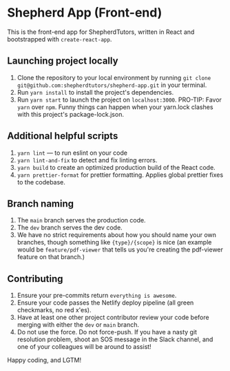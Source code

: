 # Shepherd App (Front-end)

This is the front-end app for ShepherdTutors, written in React and bootstrapped with `create-react-app`.

## Launching project locally

1. Clone the repository to your local environment by running `git clone git@github.com:shepherdtutors/shepherd-app.git` in your terminal.
2. Run `yarn install` to install the project's dependencies.
3. Run `yarn start` to launch the project on `localhost:3000`.
   PRO-TIP: Favor `yarn` over `npm`. Funny things can happen when your yarn.lock clashes with this project's package-lock.json.

## Additional helpful scripts

1. `yarn lint` — to run eslint on your code
2. `yarn lint-and-fix` to detect and fix linting errors.
3. `yarn build` to create an optimized production build of the React code.
4. `yarn prettier-format` for prettier formatting. Applies global prettier fixes to the codebase.

## Branch naming

1. The `main` branch serves the production code.
2. The `dev` branch serves the dev code.
3. We have no strict requirements about how you should name your own branches, though something like `{type}/{scope}` is nice (an example would be `feature/pdf-viewer` that tells us you're creating the pdf-viewer feature on that branch.)

## Contributing

1. Ensure your pre-commits return `everything is awesome`.
2. Ensure your code passes the Netlify deploy pipeline (all green checkmarks, no red x'es).
3. Have at least one other project contributor review your code before merging with either the `dev` or `main` branch.
4. Do not use the force. Do not force-push. If you have a nasty git resolution problem, shoot an SOS message in the Slack channel, and one of your colleagues will be around to assist!

Happy coding, and LGTM!
